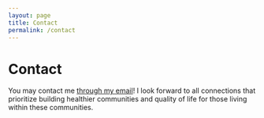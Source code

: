 ```yaml
---
layout: page
title: Contact
permalink: /contact
---
```


# Contact

You may contact me [through my email](mailto:felixarr@upenn.edu)! I look forward to all connections that prioritize building healthier communities and quality of life for those living within these communities. 
